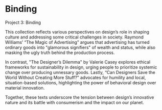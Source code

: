 # Binding
Project 3: Binding

This collection reflects various perspectives on design’s role in shaping culture and addressing some critical challenges in society. Raymond Williams’ “The Magic of Advertising” argues that advertising has turned ordinary goods into "glamorous signifiers" of wealth and status, while also masking the ugly truth behind the production process.

In contrast, "The Designer’s Dilemma" by Valerie Casey explores ethical frameworks for sustainability in design, urging people to prioritize systemic change over producing unnessary goods. Lastly, “Can Designers Save the World Without Creating More Stuff?” advocates for humility and local, situation-based solutions, highlighting the power of behavioral design over material innovation.

Together, these texts underscore the tension between design’s innovative nature and its battle with consumerism and the impact on our planet.
